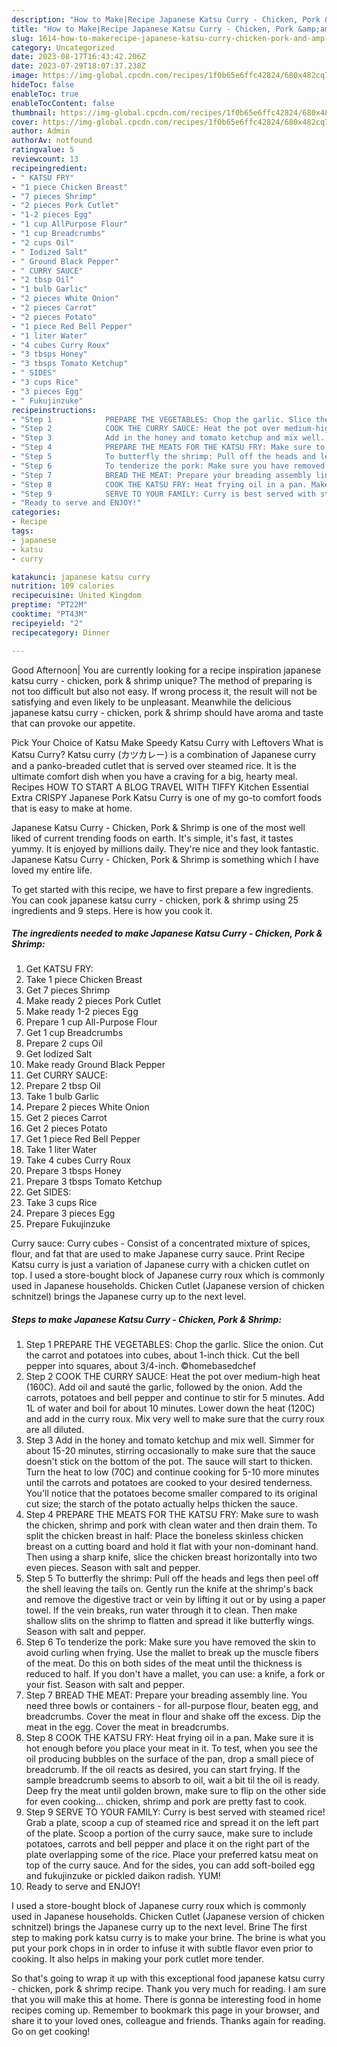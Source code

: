 ```yaml
---
description: "How to Make|Recipe Japanese Katsu Curry - Chicken, Pork &amp;amp; Shrimp {That is Special"
title: "How to Make|Recipe Japanese Katsu Curry - Chicken, Pork &amp;amp; Shrimp {That is Special"
slug: 1614-how-to-makerecipe-japanese-katsu-curry-chicken-pork-and-amp-shrimp-that-is-special
category: Uncategorized
date: 2023-08-17T16:43:42.206Z
date: 2023-07-29T18:07:37.238Z
image: https://img-global.cpcdn.com/recipes/1f0b65e6ffc42824/680x482cq70/japanese-katsu-curry-chicken-pork-shrimp-recipe-main-photo.jpg
hideToc: false
enableToc: true
enableTocContent: false
thumbnail: https://img-global.cpcdn.com/recipes/1f0b65e6ffc42824/680x482cq70/japanese-katsu-curry-chicken-pork-shrimp-recipe-main-photo.jpg
cover: https://img-global.cpcdn.com/recipes/1f0b65e6ffc42824/680x482cq70/japanese-katsu-curry-chicken-pork-shrimp-recipe-main-photo.jpg
author: Admin
authorAv: notfound
ratingvalue: 5
reviewcount: 13
recipeingredient:
- " KATSU FRY"
- "1 piece Chicken Breast"
- "7 pieces Shrimp"
- "2 pieces Pork Cutlet"
- "1-2 pieces Egg"
- "1 cup AllPurpose Flour"
- "1 cup Breadcrumbs"
- "2 cups Oil"
- " Iodized Salt"
- " Ground Black Pepper"
- " CURRY SAUCE"
- "2 tbsp Oil"
- "1 bulb Garlic"
- "2 pieces White Onion"
- "2 pieces Carrot"
- "2 pieces Potato"
- "1 piece Red Bell Pepper"
- "1 liter Water"
- "4 cubes Curry Roux"
- "3 tbsps Honey"
- "3 tbsps Tomato Ketchup"
- " SIDES"
- "3 cups Rice"
- "3 pieces Egg"
- " Fukujinzuke"
recipeinstructions:
- "Step 1            PREPARE THE VEGETABLES: Chop the garlic. Slice the onion. Cut the carrot and potatoes into cubes, about 1-inch thick. Cut the bell pepper into squares, about 3/4-inch. ©homebasedchef"
- "Step 2            COOK THE CURRY SAUCE: Heat the pot over medium-high heat (160C). Add oil and sauté the garlic, followed by the onion. Add the carrots, potatoes and bell pepper and continue to stir for 5 minutes. Add 1L of water and boil for about 10 minutes. Lower down the heat (120C) and add in the curry roux. Mix very well to make sure that the curry roux are all diluted."
- "Step 3            Add in the honey and tomato ketchup and mix well. Simmer for about 15-20 minutes, stirring occasionally to make sure that the sauce doesn&#39;t stick on the bottom of the pot. The sauce will start to thicken. Turn the heat to low (70C) and continue cooking for 5-10 more minutes until the carrots and potatoes are cooked to your desired tenderness. You&#39;ll notice that the potatoes become smaller compared to its original cut size; the starch of the potato actually helps thicken the sauce."
- "Step 4            PREPARE THE MEATS FOR THE KATSU FRY: Make sure to wash the chicken, shrimp and pork with clean water and then drain them.  To split the chicken breast in half: Place the boneless skinless chicken breast on a cutting board and hold it flat with your non-dominant hand. Then using a sharp knife, slice the chicken breast horizontally into two even pieces. Season with salt and pepper."
- "Step 5            To butterfly the shrimp: Pull off the heads and legs then peel off the shell leaving the tails on. Gently run the knife at the shrimp&#39;s back and remove the digestive tract or vein by lifting it out or by using a paper towel. If the vein breaks, run water through it to clean. Then make shallow slits on the shrimp to flatten and spread it like butterfly wings. Season with salt and pepper."
- "Step 6            To tenderize the pork: Make sure you have removed the skin to avoid curling when frying. Use the mallet to break up the muscle fibers of the meat. Do this on both sides of the meat until the thickness is reduced to half. If you don&#39;t have a mallet, you can use: a knife, a fork or your fist. Season with salt and pepper."
- "Step 7            BREAD THE MEAT: Prepare your breading assembly line. You need three bowls or containers - for all-purpose flour, beaten egg, and breadcrumbs. Cover the meat in flour and shake off the excess. Dip the meat in the egg. Cover the meat in breadcrumbs."
- "Step 8            COOK THE KATSU FRY: Heat frying oil in a pan. Make sure it is hot enough before you place your meat in it. To test, when you see the oil producing bubbles on the surface of the pan, drop a small piece of breadcrumb. If the oil reacts as desired, you can start frying. If the sample breadcrumb seems to absorb to oil, wait a bit til the oil is ready. Deep fry the meat until golden brown, make sure to flip on the other side for even cooking... chicken, shrimp and pork are pretty fast to cook."
- "Step 9            SERVE TO YOUR FAMILY: Curry is best served with steamed rice! Grab a plate, scoop a cup of steamed rice and spread it on the left part of the plate. Scoop a portion of the curry sauce, make sure to include potatoes, carrots and bell pepper and place it on the right part of the plate overlapping some of the rice. Place your preferred katsu meat on top of the curry sauce. And for the sides, you can add soft-boiled egg and fukujinzuke or pickled daikon radish. YUM!"
- "Ready to serve and ENJOY!"
categories:
- Recipe
tags:
- japanese
- katsu
- curry

katakunci: japanese katsu curry 
nutrition: 109 calories
recipecuisine: United Kingdom
preptime: "PT22M"
cooktime: "PT43M"
recipeyield: "2"
recipecategory: Dinner

---
```



Good Afternoon| You are currently looking for a recipe inspiration japanese katsu curry - chicken, pork &amp; shrimp unique? The method of preparing is not too difficult but also not easy. If wrong process it, the result will not be satisfying and even likely to be unpleasant. Meanwhile the delicious japanese katsu curry - chicken, pork &amp; shrimp should have aroma and taste that can provoke our appetite.





Pick Your Choice of Katsu Make Speedy Katsu Curry with Leftovers What is Katsu Curry? Katsu curry (カツカレー) is a combination of Japanese curry and a panko-breaded cutlet that is served over steamed rice. It is the ultimate comfort dish when you have a craving for a big, hearty meal. Recipes HOW TO START A BLOG TRAVEL WITH TIFFY Kitchen Essential Extra CRISPY Japanese Pork Katsu Curry is one of my go-to comfort foods that is easy to make at home.

Japanese Katsu Curry - Chicken, Pork &amp; Shrimp is one of the most well liked of current trending foods on earth. It's simple, it's fast, it tastes yummy. It is enjoyed by millions daily. They're nice and they look fantastic. Japanese Katsu Curry - Chicken, Pork &amp; Shrimp is something which I have loved my entire life.


To get started with this recipe, we have to first prepare a few ingredients. You can cook japanese katsu curry - chicken, pork &amp; shrimp using 25 ingredients and 9 steps. Here is how you cook it.

<!--inarticleads1-->

##### The ingredients needed to make Japanese Katsu Curry - Chicken, Pork &amp; Shrimp:

1. Get  KATSU FRY:
1. Take 1 piece Chicken Breast
1. Get 7 pieces Shrimp
1. Make ready 2 pieces Pork Cutlet
1. Make ready 1-2 pieces Egg
1. Prepare 1 cup All-Purpose Flour
1. Get 1 cup Breadcrumbs
1. Prepare 2 cups Oil
1. Get  Iodized Salt
1. Make ready  Ground Black Pepper
1. Get  CURRY SAUCE:
1. Prepare 2 tbsp Oil
1. Take 1 bulb Garlic
1. Prepare 2 pieces White Onion
1. Get 2 pieces Carrot
1. Get 2 pieces Potato
1. Get 1 piece Red Bell Pepper
1. Take 1 liter Water
1. Take 4 cubes Curry Roux
1. Prepare 3 tbsps Honey
1. Prepare 3 tbsps Tomato Ketchup
1. Get  SIDES:
1. Take 3 cups Rice
1. Prepare 3 pieces Egg
1. Prepare  Fukujinzuke


Curry sauce: Curry cubes - Consist of a concentrated mixture of spices, flour, and fat that are used to make Japanese curry sauce. Print Recipe Katsu curry is just a variation of Japanese curry with a chicken cutlet on top. I used a store-bought block of Japanese curry roux which is commonly used in Japanese households. Chicken Cutlet (Japanese version of chicken schnitzel) brings the Japanese curry up to the next level. 

<!--inarticleads2-->

##### Steps to make Japanese Katsu Curry - Chicken, Pork &amp; Shrimp:

1. Step 1            PREPARE THE VEGETABLES: Chop the garlic. Slice the onion. Cut the carrot and potatoes into cubes, about 1-inch thick. Cut the bell pepper into squares, about 3/4-inch. ©homebasedchef
1. Step 2            COOK THE CURRY SAUCE: Heat the pot over medium-high heat (160C). Add oil and sauté the garlic, followed by the onion. Add the carrots, potatoes and bell pepper and continue to stir for 5 minutes. Add 1L of water and boil for about 10 minutes. Lower down the heat (120C) and add in the curry roux. Mix very well to make sure that the curry roux are all diluted.
1. Step 3            Add in the honey and tomato ketchup and mix well. Simmer for about 15-20 minutes, stirring occasionally to make sure that the sauce doesn&#39;t stick on the bottom of the pot. The sauce will start to thicken. Turn the heat to low (70C) and continue cooking for 5-10 more minutes until the carrots and potatoes are cooked to your desired tenderness. You&#39;ll notice that the potatoes become smaller compared to its original cut size; the starch of the potato actually helps thicken the sauce.
1. Step 4            PREPARE THE MEATS FOR THE KATSU FRY: Make sure to wash the chicken, shrimp and pork with clean water and then drain them.  To split the chicken breast in half: Place the boneless skinless chicken breast on a cutting board and hold it flat with your non-dominant hand. Then using a sharp knife, slice the chicken breast horizontally into two even pieces. Season with salt and pepper.
1. Step 5            To butterfly the shrimp: Pull off the heads and legs then peel off the shell leaving the tails on. Gently run the knife at the shrimp&#39;s back and remove the digestive tract or vein by lifting it out or by using a paper towel. If the vein breaks, run water through it to clean. Then make shallow slits on the shrimp to flatten and spread it like butterfly wings. Season with salt and pepper.
1. Step 6            To tenderize the pork: Make sure you have removed the skin to avoid curling when frying. Use the mallet to break up the muscle fibers of the meat. Do this on both sides of the meat until the thickness is reduced to half. If you don&#39;t have a mallet, you can use: a knife, a fork or your fist. Season with salt and pepper.
1. Step 7            BREAD THE MEAT: Prepare your breading assembly line. You need three bowls or containers - for all-purpose flour, beaten egg, and breadcrumbs. Cover the meat in flour and shake off the excess. Dip the meat in the egg. Cover the meat in breadcrumbs.
1. Step 8            COOK THE KATSU FRY: Heat frying oil in a pan. Make sure it is hot enough before you place your meat in it. To test, when you see the oil producing bubbles on the surface of the pan, drop a small piece of breadcrumb. If the oil reacts as desired, you can start frying. If the sample breadcrumb seems to absorb to oil, wait a bit til the oil is ready. Deep fry the meat until golden brown, make sure to flip on the other side for even cooking... chicken, shrimp and pork are pretty fast to cook.
1. Step 9            SERVE TO YOUR FAMILY: Curry is best served with steamed rice! Grab a plate, scoop a cup of steamed rice and spread it on the left part of the plate. Scoop a portion of the curry sauce, make sure to include potatoes, carrots and bell pepper and place it on the right part of the plate overlapping some of the rice. Place your preferred katsu meat on top of the curry sauce. And for the sides, you can add soft-boiled egg and fukujinzuke or pickled daikon radish. YUM!
1. Ready to serve and ENJOY!

I used a store-bought block of Japanese curry roux which is commonly used in Japanese households. Chicken Cutlet (Japanese version of chicken schnitzel) brings the Japanese curry up to the next level. Brine The first step to making pork katsu curry is to make your brine. The brine is what you put your pork chops in in order to infuse it with subtle flavor even prior to cooking. It also helps in making your pork cutlet more tender. 

So that's going to wrap it up with this exceptional food japanese katsu curry - chicken, pork &amp; shrimp recipe. Thank you very much for reading. I am sure that you will make this at home. There is gonna be interesting food in home recipes coming up. Remember to bookmark this page in your browser, and share it to your loved ones, colleague and friends. Thanks again for reading. Go on get cooking!
